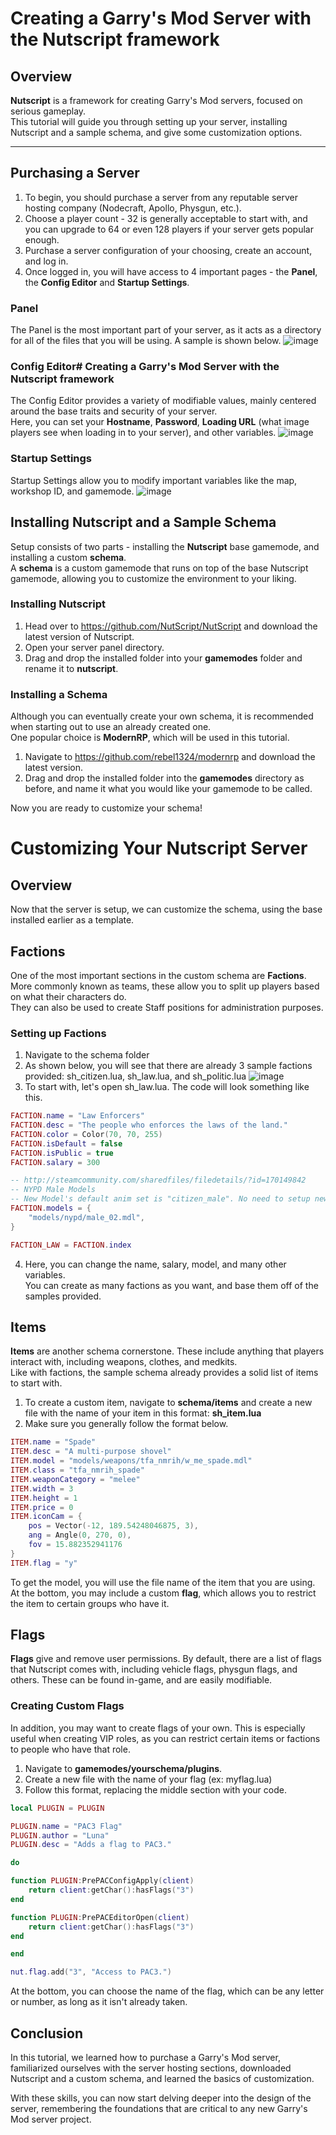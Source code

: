 # Creating a Garry's Mod Server with the Nutscript framework

## Overview
**Nutscript** is a framework for creating Garry's Mod servers, focused on serious gameplay.   
This tutorial will guide you through setting up your server, installing Nutscript and a sample schema, and give some customization options.

---

## Purchasing a Server
1. To begin, you should purchase a server from any reputable server hosting company (Nodecraft, Apollo, Physgun, etc.).  
2. Choose a player count - 32 is generally acceptable to start with, and you can upgrade to 64 or even 128 players if your server gets popular enough. 
3. Purchase a server configuration of your choosing, create an account, and log in.
43. Once logged in, you will have access to 4 important pages - the **Panel**, the **Config Editor** and **Startup Settings**.

### Panel
The Panel is the most important part of your server, as it acts as a directory for all of the files that you will be using.
A sample is shown below.
![image](/panel.png)

### Config Editor# Creating a Garry's Mod Server with the Nutscript framework
The Config Editor provides a variety of modifiable values, mainly centered around the base traits and security of your server.  
Here, you can set your **Hostname**, **Password**, **Loading URL** (what image players see when loading in to your server), and other variables.
![image](/config.png)

### Startup Settings
Startup Settings allow you to modify important variables like the map, workshop ID, and gamemode.
![image](/settings.png)

## Installing Nutscript and a Sample Schema
Setup consists of two parts - installing the **Nutscript** base gamemode, and installing a custom **schema**.   
A **schema** is a custom gamemode that runs on top of the base Nutscript gamemode, allowing you to customize the environment to your liking.

### Installing Nutscript
1. Head over to https://github.com/NutScript/NutScript and download the latest version of Nutscript.
2. Open your server panel directory.
3. Drag and drop the installed folder into your **gamemodes** folder and rename it to **nutscript**.

### Installing a Schema
Although you can eventually create your own schema, it is recommended when starting out to use an already created one.  
One popular choice is **ModernRP**, which will be used in this tutorial.
1. Navigate to https://github.com/rebel1324/modernrp and download the latest version.
2. Drag and drop the installed folder into the **gamemodes** directory as before, and name it what you would like your gamemode to be called.

Now you are ready to customize your schema!

# Customizing Your Nutscript Server

## Overview
Now that the server is setup, we can customize the schema, using the base installed earlier as a template.  

## Factions
One of the most important sections in the custom schema are **Factions**.  
More commonly known as teams, these allow you to split up players based on what their characters do.  
They can also be used to create Staff positions for administration purposes.

### Setting up Factions
1. Navigate to the schema folder
2. As shown below, you will see that there are already 3 sample factions provided: sh_citizen.lua, sh_law.lua, and sh_politic.lua
![image](/faction_examples.png)
3. To start with, let's open sh_law.lua. The code will look something like this.  

```lua
FACTION.name = "Law Enforcers"
FACTION.desc = "The people who enforces the laws of the land."
FACTION.color = Color(70, 70, 255)
FACTION.isDefault = false
FACTION.isPublic = true
FACTION.salary = 300

-- http://steamcommunity.com/sharedfiles/filedetails/?id=170149842
-- NYPD Male Models
-- New Model's default anim set is "citizen_male". No need to setup new animset.
FACTION.models = {
	"models/nypd/male_02.mdl",
}

FACTION_LAW = FACTION.index
```  



4. Here, you can change the name, salary, model, and many other variables.  
You can create as many factions as you want, and base them off of the samples provided.

## Items
**Items** are another schema cornerstone. These include anything that players interact with, including weapons, clothes, and medkits.  
Like with factions, the sample schema already provides a solid list of items to start with.

1. To create a custom item, navigate to **schema/items** and create a new file with the name of your item in this format: **sh_item.lua**
2. Make sure you generally follow the format below.

```lua
ITEM.name = "Spade" 
ITEM.desc = "A multi-purpose shovel"
ITEM.model = "models/weapons/tfa_nmrih/w_me_spade.mdl"
ITEM.class = "tfa_nmrih_spade"
ITEM.weaponCategory = "melee"
ITEM.width = 3
ITEM.height = 1
ITEM.price = 0
ITEM.iconCam = {
    pos = Vector(-12, 189.54248046875, 3),
    ang = Angle(0, 270, 0),
    fov = 15.882352941176
}
ITEM.flag = "y"
```

To get the model, you will use the file name of the item that you are using.  
At the bottom, you may include a custom **flag**, which allows you to restrict the item to certain groups who have it.

## Flags
**Flags** give and remove user permissions. By default, there are a list of flags that Nutscript comes with, including vehicle flags, physgun flags, and others. These can be found in-game, and are easily modifiable.

### Creating Custom Flags
In addition, you may want to create flags of your own. This is especially useful when creating VIP roles, as you can restrict certain items or factions to people who have that role.
1. Navigate to **gamemodes/yourschema/plugins**.
2. Create a new file with the name of your flag (ex: myflag.lua)
3. Follow this format, replacing the middle section with your code.  

```lua
local PLUGIN = PLUGIN

PLUGIN.name = "PAC3 Flag"
PLUGIN.author = "Luna"
PLUGIN.desc = "Adds a flag to PAC3."

do

function PLUGIN:PrePACConfigApply(client)
	return client:getChar():hasFlags("3")
end

function PLUGIN:PrePACEditorOpen(client)
    return client:getChar():hasFlags("3")
end

end

nut.flag.add("3", "Access to PAC3.")
```

At the bottom, you can choose the name of the flag, which can be any letter or number, as long as it isn't already taken.  

## Conclusion
In this tutorial, we learned how to purchase a Garry's Mod server, familiarized ourselves with the server hosting sections, downloaded Nutscript and a custom schema, and learned the basics of customization.

With these skills, you can now start delving deeper into the design of the server, remembering the foundations that are critical to any new Garry's Mod server project.
